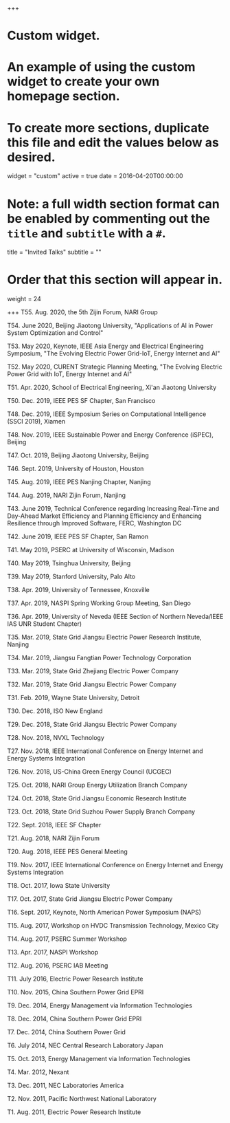 +++
# Custom widget.
# An example of using the custom widget to create your own homepage section.
# To create more sections, duplicate this file and edit the values below as desired.
widget = "custom"
active = true
date = 2016-04-20T00:00:00

# Note: a full width section format can be enabled by commenting out the `title` and `subtitle` with a `#`.
title = "Invited Talks"
subtitle = ""

# Order that this section will appear in.
weight = 24

+++
T55.  Aug. 2020, the 5th Zijin Forum, NARI Group

T54.  June 2020, Beijing Jiaotong University, "Applications of AI in Power System Optimization and Control"

T53.  May 2020, Keynote, IEEE Asia Energy and Electrical Engineering Symposium, "The Evolving Electric Power Grid-IoT, Energy Internet and AI"

T52.  May 2020, CURENT Strategic Planning Meeting, "The Evolving Electric Power Grid with IoT, Energy Internet and AI"

T51.  Apr. 2020, School of Electrical Engineering, Xi'an Jiaotong University 

T50.  Dec. 2019, IEEE PES SF Chapter, San Francisco

T48.  Dec. 2019, IEEE Symposium Series on Computational Intelligence (SSCI 2019), Xiamen 

T48.  Nov. 2019, IEEE Sustainable Power and Energy Conference (iSPEC), Beijing

T47.  Oct. 2019, Beijing Jiaotong University, Beijing 

T46.  Sept. 2019, University of Houston, Houston

T45.  Aug. 2019, IEEE PES Nanjing Chapter, Nanjing

T44.  Aug. 2019, NARI Zijin Forum, Nanjing

T43.  June 2019, 	Technical Conference regarding Increasing Real-Time and Day-Ahead Market Efficiency and Planning Efficiency and Enhancing Resilience through Improved Software, FERC, Washington DC

T42.  June 2019, IEEE PES SF Chapter, San Ramon

T41.  May 2019, PSERC at University of Wisconsin, Madison 

T40.  May 2019, Tsinghua University, Beijing

T39.  May 2019, Stanford University, Palo Alto

T38.  Apr. 2019, University of Tennessee, Knoxville

T37.  Apr. 2019, NASPI Spring Working Group Meeting, San Diego

T36.  Apr. 2019, University of Neveda (IEEE Section of Northern Neveda/IEEE IAS UNR Student Chapter)

T35.  Mar. 2019, State Grid Jiangsu Electric Power Research Institute, Nanjing

T34.  Mar. 2019, Jiangsu Fangtian Power Technology Corporation

T33.  Mar. 2019, State Grid Zhejiang Electric Power Company

T32.  Mar. 2019, State Grid Jiangsu Electric Power Company

T31.  Feb. 2019, Wayne State University, Detroit

T30.	Dec. 2018, ISO New England

T29.	Dec. 2018, State Grid Jiangsu Electric Power Company

T28.	Nov. 2018, NVXL Technology

T27.	Nov. 2018, IEEE International Conference on Energy Internet and Energy Systems Integration 

T26.	Nov. 2018, US-China Green Energy Council (UCGEC)

T25.	Oct. 2018, NARI Group Energy Utilization Branch Company

T24.	Oct. 2018, State Grid Jiangsu Economic Research Institute

T23.	Oct. 2018, State Grid Suzhou Power Supply Branch Company

T22.	Sept. 2018, IEEE SF Chapter

T21.	Aug. 2018, NARI Zijin Forum 

T20.	Aug. 2018, IEEE PES General Meeting

T19.	Nov. 2017, IEEE International Conference on Energy Internet and Energy Systems Integration 

T18.	Oct. 2017, Iowa State University

T17.	Oct. 2017, State Grid Jiangsu Electric Power Company

T16.	Sept. 2017, Keynote, North American Power Symposium (NAPS) 

T15.	Aug. 2017, Workshop on HVDC Transmission Technology, Mexico City

T14.	Aug. 2017, PSERC Summer Workshop

T13.	Apr. 2017, NASPI Workshop

T12.	Aug. 2016, PSERC IAB Meeting

T11.	July 2016, Electric Power Research Institute

T10.	Nov. 2015, China Southern Power Grid EPRI

T9.	Dec. 2014, Energy Management via Information Technologies

T8.	Dec. 2014, China Southern Power Grid EPRI

T7.	Dec. 2014, China Southern Power Grid

T6.	July 2014, NEC Central Research Laboratory Japan

T5.	Oct. 2013, Energy Management via Information Technologies

T4.	Mar. 2012, Nexant

T3.	Dec. 2011, NEC Laboratories America

T2.	Nov. 2011, Pacific Northwest National Laboratory

T1.	Aug. 2011, Electric Power Research Institute
